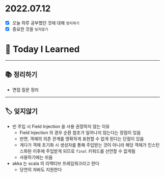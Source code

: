# 2022.07.12

- [x]  오늘 하루 공부했던 것에 대해 `정리하기`
- [x]  중요한 것을 `잊지않기`

# 🚩 Today I Learned

---

## 📚 정리하기

- 면접 질문 정리

---

## 🏷 잊지않기

- 빈 주입 시 Field Injection 을 사용 권장하지 않는 이유
    - Field Injection 의 경우 순환 참조가 일어나지 않는다는 장점이 있음
    - 반면, 객체의 의존 관계를 명확하게 표현할 수 없게 된다는 단점이 있음
    - 게다가 객체 초기화 시 생성자를 통해 주입받는 것이 아니라 해당 객체가 인스턴스화된 이후에 주입받게 되므로 `final` 키워드를 선언할 수 없게됨
    - 사용하기에는 쉬움
- akka 는 scala 의 리액티브 프레임워크라고 한다
    - 당연히 자바도 지원한다